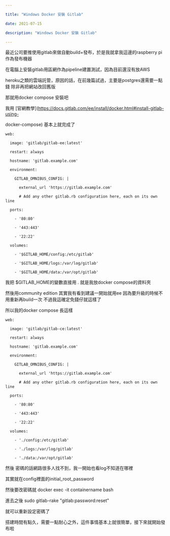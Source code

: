 ```yaml
---

title: "Windows Docker 安裝 Gitlab"

date: 2021-07-15

description: "Windows Docker 安裝 Gitlab"

---
```




最近公司要推使用gitlab來做自動build+發布，於是我就拿我這邊的raspberry pi作為發布機器



在電腦上安裝gitlab用區網作為pipeline建置測試，因為目前還沒有放AWS

heroku之類的雲端託管，原因的話，在前幾篇試過，主要是postgres還需要一點錢 除非再把網站改回舊版



那就用docker compose 安裝吧



我用 [官網教學](https://docs.gitlab.com/ee/install/docker.html#install-gitlab-using-

docker-compose) 基本上就完成了



    

    

    web:

      image: 'gitlab/gitlab-ee:latest'

      restart: always

      hostname: 'gitlab.example.com'

      environment:

        GITLAB_OMNIBUS_CONFIG: |

          external_url 'https://gitlab.example.com'

          # Add any other gitlab.rb configuration here, each on its own line

      ports:

        - '80:80'

        - '443:443'

        - '22:22'

      volumes:

        - '$GITLAB_HOME/config:/etc/gitlab'

        - '$GITLAB_HOME/logs:/var/log/gitlab'

        - '$GITLAB_HOME/data:/var/opt/gitlab'



我把 $GITLAB_HOME的變數直接用 . 就是我放docker compose的資料夾



然後用community edition 其實我有看到建議一開始就用ee 因為要升級的時候不用重新再build一次 不過我這確定免錢仔就這樣了



所以我的docker compose 長這樣



    

    

    web:

      image: 'gitlab/gitlab-ce:latest'

      restart: always

      hostname: 'gitlab.example.com'

      environment:

        GITLAB_OMNIBUS_CONFIG: |

          external_url 'https://gitlab.example.com'

          # Add any other gitlab.rb configuration here, each on its own line

      ports:

        - '80:80'

        - '443:443'

        - '22:22'

      volumes:

        - './config:/etc/gitlab'

        - './logs:/var/log/gitlab'

        - './data:/var/opt/gitlab'



然後 密碼的話網路很多人找不到，我一開始也看log不知道在哪裡



其實就在config裡面的initial_root_password



然後要改密碼就 docker exec -it containername bash



進去之後 sudo gitlab-rake "gitlab:password:reset"



就可以重新設定密碼了



搭建時間有點久，需要一點耐心之外，這件事情基本上就很簡單，接下來就開始發布啦



